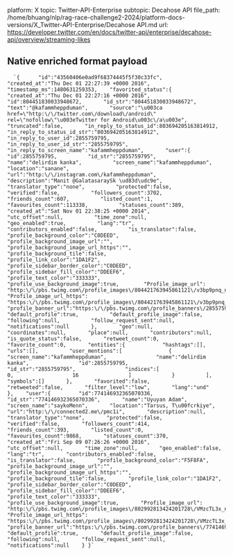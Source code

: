 platform: X
topic: Twitter-API-Enterprise
subtopic: Decahose API
file_path: /home/bhuang/nlp/rag-race-challenge2-2024/platform-docs-versions/X_Twitter-API-Enterprise/Decahose API.md
url: https://developer.twitter.com/en/docs/twitter-api/enterprise/decahose-api/overview/streaming-likes


## Native enriched format payload

      `{      "id":"43560406e0ad9f68374445f5f30c33fc",    "created_at":"Thu Dec 01 22:27:39 +0000 2016",    "timestamp_ms":1480631259353,    "favorited_status":{         "created_at":"Thu Dec 01 22:27:16 +0000 2016",       "id":804451830033948672,       "id_str":"804451830033948672",       "text":"@kafammheppduman",       "source":"\u003ca href=\"http:\/\/twitter.com\/download\/android\" rel=\"nofollow\"\u003eTwitter for Android\u003c\/a\u003e",       "truncated":false,       "in_reply_to_status_id":803694205163814912,       "in_reply_to_status_id_str":"803694205163814912",       "in_reply_to_user_id":2855759795,       "in_reply_to_user_id_str":"2855759795",       "in_reply_to_screen_name":"kafammheppduman",       "user":{            "id":2855759795,          "id_str":"2855759795",          "name":"delirdim kanka",          "screen_name":"kafammheppduman",          "location":"sanane",          "url":"http:\/\/instagram.com\/kafammheppduman",          "description":"Manit @GalatasaraySk \ud83d\udc9e",          "translator_type":"none",          "protected":false,          "verified":false,          "followers_count":3702,          "friends_count":607,          "listed_count":1,          "favourites_count":113338,          "statuses_count":389,          "created_at":"Sat Nov 01 22:38:25 +0000 2014",          "utc_offset":null,          "time_zone":null,          "geo_enabled":true,          "lang":"tr",          "contributors_enabled":false,          "is_translator":false,          "profile_background_color":"C0DEED",          "profile_background_image_url":"",          "profile_background_image_url_https":"",          "profile_background_tile":false,          "profile_link_color":"1DA1F2",          "profile_sidebar_border_color":"C0DEED",          "profile_sidebar_fill_color":"DDEEF6",          "profile_text_color":"333333",          "profile_use_background_image":true,        "Profile_image_url": "http:\/\/pbs.twimg.com\/profile_images\/804421763945861121\/v3bp9pnq_normal.jpg",          "Profile_image_url_https": "https:\/\/pbs.twimg.com\/profile_images\/804421763945861121\/v3bp9pnq_normal.jpg",          "profile_banner_url":"https:\/\/pbs.twimg.com\/profile_banners\/2855759795\/1480630085",          "default_profile":true,          "default_profile_image":false,          "following":null,          "follow_request_sent":null,          "notifications":null       },       "geo":null,       "coordinates":null,       "place":null,       "contributors":null,       "is_quote_status":false,       "retweet_count":0,       "favorite_count":0,       "entities":{            "hashtags":[],          "urls":[],          "user_mentions":[               {                  "screen_name":"kafammheppduman",                "name":"delirdim kanka",                "id":2855759795,                "id_str":"2855759795",                "indices":[                     0,                   16                ]             }          ],          "symbols":[]       },       "favorited":false,       "retweeted":false,       "filter_level":"low",       "lang":"und"    },    "user":{         "id":774146932365070336,       "id_str":"774146932365070336",       "name":"Uyuyan Adam",       "screen_name":"saykoMenn",       "location":"Tarsus, T\u00fcrkiye",       "url":"http:\/\/connected2.me\/pmc1i",       "description":null,       "translator_type":"none",       "protected":false,       "verified":false,       "followers_count":414,       "friends_count":393,       "listed_count":0,       "favourites_count":9868,       "statuses_count":370,       "created_at":"Fri Sep 09 07:26:26 +0000 2016",       "utc_offset":null,       "time_zone":null,       "geo_enabled":false,       "lang":"tr",       "contributors_enabled":false,       "is_translator":false,       "profile_background_color":"F5F8FA",       "profile_background_image_url":"",       "profile_background_image_url_https":"",       "profile_background_tile":false,       "profile_link_color":"1DA1F2",       "profile_sidebar_border_color":"C0DEED",       "profile_sidebar_fill_color":"DDEEF6",       "profile_text_color":"333333",       "profile_use_background_image":true,       "Profile_image_url": "http:\/\/pbs.twimg.com\/profile_images\/802992813424201728\/VMzcTL3x_normal.jpg",       "Profile_image_url_https": "https:\/\/pbs.twimg.com\/profile_images\/802992813424201728\/VMzcTL3x_normal.jpg",       "profile_banner_url":"https:\/\/pbs.twimg.com\/profile_banners\/774146932365070336\/1480283382",       "default_profile":true,       "default_profile_image":false,       "following":null,       "follow_request_sent":null,       "notifications":null    } }`